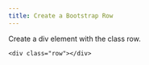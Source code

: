 ```yaml
---
title: Create a Bootstrap Row
---
```

Create a div element with the class row.

    <div class="row"></div>